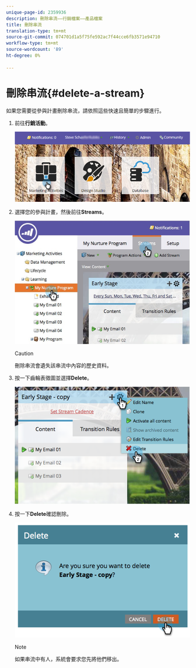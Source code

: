 ```yaml
---
unique-page-id: 2359936
description: 刪除串流——行銷檔案——產品檔案
title: 刪除串流
translation-type: tm+mt
source-git-commit: 074701d1a5f75fe592ac7f44cce6fb3571e94710
workflow-type: tm+mt
source-wordcount: '89'
ht-degree: 0%

---
```



# 刪除串流{#delete-a-stream}

如果您需要從參與計畫刪除串流，請依照這些快速且簡單的步驟進行。

1. 前往&#x200B;**行銷活動**。

   ![](assets/login-marketing-activities-1.png)

1. 選擇您的參與計畫，然後前往&#x200B;**Streams**。

   ![](assets/cloneasteam-2.jpg)

   >[!CAUTION]
   >
   >刪除串流會遺失該串流中內容的歷史資料。

1. 按一下齒輪表徵圖並選擇&#x200B;**Delete**。

   ![](assets/image2014-9-15-17-3a47-3a27.png)

1. 按一下&#x200B;**Delete**&#x200B;確認刪除。

   ![](assets/image2014-9-15-17-3a47-3a31.png)

   >[!NOTE]
   >
   >如果串流中有人，系統會要求您先將他們移出。[](/help/marketo/product-docs/core-marketo-concepts/smart-campaigns/program-flow-actions/change-engagement-program-stream.md)
